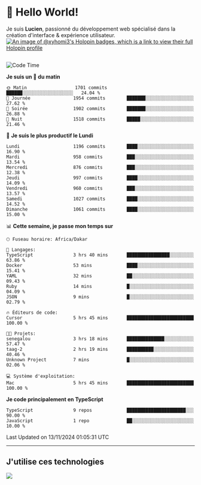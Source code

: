 # 👋 Hello World!

Je suis **Lucien**, passionné du développement web spécialisé dans la création d'interface & expérience utilisateur.
[![An image of @xyhomi3's Holopin badges, which is a link to view their full Holopin profile](https://holopin.me/xyhomi3)](https://holopin.io/@xyhomi3)

##

<!--START_SECTION:waka-->
![Code Time](http://img.shields.io/badge/Code%20Time-2%2C506%20hrs%2024%20mins-blue)

**Je suis un 🐤 du matin** 

```text
🌞 Matin                  1701 commits        ██████░░░░░░░░░░░░░░░░░░░   24.04 % 
🌆 Journée                1954 commits        ███████░░░░░░░░░░░░░░░░░░   27.62 % 
🌃 Soirée                 1902 commits        ███████░░░░░░░░░░░░░░░░░░   26.88 % 
🌙 Nuit                   1518 commits        █████░░░░░░░░░░░░░░░░░░░░   21.46 % 
```
📅 **Je suis le plus productif le Lundi** 

```text
Lundi                    1196 commits        ████░░░░░░░░░░░░░░░░░░░░░   16.90 % 
Mardi                    958 commits         ███░░░░░░░░░░░░░░░░░░░░░░   13.54 % 
Mercredi                 876 commits         ███░░░░░░░░░░░░░░░░░░░░░░   12.38 % 
Jeudi                    997 commits         ████░░░░░░░░░░░░░░░░░░░░░   14.09 % 
Vendredi                 960 commits         ███░░░░░░░░░░░░░░░░░░░░░░   13.57 % 
Samedi                   1027 commits        ████░░░░░░░░░░░░░░░░░░░░░   14.52 % 
Dimanche                 1061 commits        ████░░░░░░░░░░░░░░░░░░░░░   15.00 % 
```


📊 **Cette semaine, je passe mon temps sur** 

```text
🕑︎ Fuseau horaire: Africa/Dakar

💬 Langages: 
TypeScript               3 hrs 40 mins       ████████████████░░░░░░░░░   63.86 % 
Docker                   53 mins             ████░░░░░░░░░░░░░░░░░░░░░   15.41 % 
YAML                     32 mins             ██░░░░░░░░░░░░░░░░░░░░░░░   09.43 % 
Ruby                     14 mins             █░░░░░░░░░░░░░░░░░░░░░░░░   04.09 % 
JSON                     9 mins              █░░░░░░░░░░░░░░░░░░░░░░░░   02.79 % 

🔥 Éditeurs de code: 
Cursor                   5 hrs 45 mins       █████████████████████████   100.00 % 

🐱‍💻 Projets: 
senegalou                3 hrs 18 mins       ██████████████░░░░░░░░░░░   57.47 % 
taag-2                   2 hrs 19 mins       ██████████░░░░░░░░░░░░░░░   40.46 % 
Unknown Project          7 mins              █░░░░░░░░░░░░░░░░░░░░░░░░   02.06 % 

💻 Système d'exploitation: 
Mac                      5 hrs 45 mins       █████████████████████████   100.00 % 
```

**Je code principalement en TypeScript** 

```text
TypeScript               9 repos             ██████████████████████░░░   90.00 % 
JavaScript               1 repo              ██░░░░░░░░░░░░░░░░░░░░░░░   10.00 % 
```




 Last Updated on 13/11/2024 01:05:31 UTC
<!--END_SECTION:waka-->
---

## J'utilise ces technologies

<p align="left">
  <a href="https://skillicons.dev">
    <img src="https://skillicons.dev/icons?i=ts,js,md,scss,tailwind,react,docker,express,astro,vite,nextjs,vercel,figma,ableton" />
  </a>
</p>

